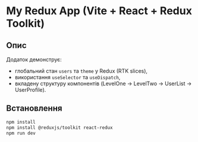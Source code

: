 # My Redux App (Vite + React + Redux Toolkit)

## Опис
Додаток демонструє:
- глобальний стан `users` та `theme` у Redux (RTK slices),
- використання `useSelector` та `useDispatch`,
- вкладену структуру компонентів (LevelOne → LevelTwo → UserList → UserProfile).

## Встановлення
```bash
npm install
npm install @reduxjs/toolkit react-redux
npm run dev